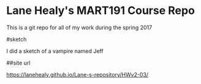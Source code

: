 # Lane Healy's MART191 Course Repo

This is a git repo for all of my work during the spring 2017

#sketch

I did a sketch of a vampire named Jeff

##site url

https://lanehealy.github.io/Lane-s-repository/HWv2-03/
